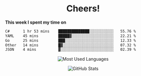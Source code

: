 <h1 align="center">Cheers!</h1>

**This week I spent my time on**
<!--START_SECTION:waka-->

```txt
C#      1 hr 53 mins    ██████████████░░░░░░░░░░░   55.76 %
YAML    45 mins         █████▓░░░░░░░░░░░░░░░░░░░   22.21 %
Go      25 mins         ███░░░░░░░░░░░░░░░░░░░░░░   12.33 %
Other   14 mins         █▓░░░░░░░░░░░░░░░░░░░░░░░   07.32 %
JSON    4 mins          ▓░░░░░░░░░░░░░░░░░░░░░░░░   02.39 %
```

<!--END_SECTION:waka-->

<p align="center"><img src="https://github-readme-stats.vercel.app/api/top-langs/?username=thnkrn&layout=compact&hide=html&theme=tokyonight" alt="Most Used Languages" /></p>

<p align="center"><img src="https://github-readme-stats.vercel.app/api?username=thnkrn&show_icons=true&count_private=true&theme=tokyonight&show=reviews&hide_rank=false&rank_icon=github" alt="GitHub Stats" /></p>

<!-- <p align="center"><a href="https://wakatime.com"><img src="https://wakatime.com/share/@thnkrn/40092326-d1bd-471b-89da-9a7c63939402.png" /></p>
 -->
